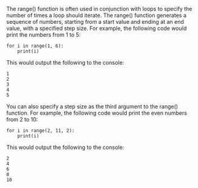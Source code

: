 The range() function is often used in conjunction with loops to specify the number of times a loop should iterate. The range() function generates a sequence of numbers, starting from a start value and ending at an end value, with a specified step size. For example, the following code would print the numbers from 1 to 5:

```
for i in range(1, 6):
    print(i)
```

This would output the following to the console:

```
1
2
3
4
5
```

You can also specify a step size as the third argument to the range() function. For example, the following code would print the even numbers from 2 to 10:


``` 
for i in range(2, 11, 2):
    print(i)
```

This would output the following to the console:

```
2
4
6
8
10
```

